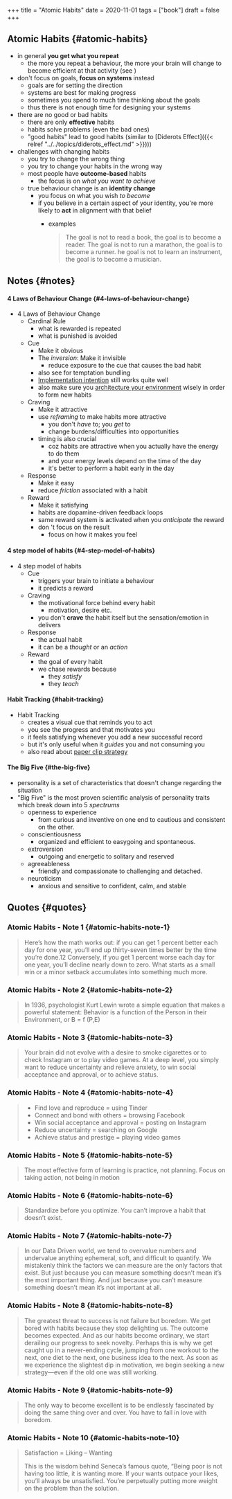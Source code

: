 +++
title = "Atomic Habits"
date = 2020-11-01
tags = ["book"]
draft = false
+++

## Atomic Habits {#atomic-habits}

-   in general **you get what you repeat**
    -   the more you repeat a behaviour, the more your brain will change to become efficient at that activity (see )
-   don't focus on goals, **focus on systems** instead
    -   goals are for setting the direction
    -   systems are best for making progress
    -   sometimes you spend to much time thinking about the goals
    -   thus there is not enough time for designing your systems
-   there are no good or bad habits
    -   there are only **effective** habits
    -   habits solve problems (even the bad ones)
    -   "good habits" lead to good habits (similar to [Diderots Effect]({{< relref "../../topics/diderots_effect.md" >}})))
-   challenges with changing habits
    -   you try to change the wrong thing
    -   you try to change your habits in the wrong way
    -   most people have **outcome-based** habits
        -   the focus is on _what you want to achieve_
    -   true behaviour change is an **identity change**
        -   you focus on what you wish _to become_
        -   if you believe in a certain aspect of your identity, you're more likely to **act** in alignment with that belief
            -   examples

                > The goal is not to read a book, the goal is to become a reader. The goal is not to run a marathon, the goal is to become a runner. he goal is not to learn an instrument, the goal is to become a musician.


## Notes {#notes}


#### 4 Laws of Behaviour Change {#4-laws-of-behaviour-change}

-   4 Laws of Behaviour Change
    -   Cardinal Rule
        -   what is rewarded is repeated
        -   what is punished is avoided
    -   Cue
        -   Make it obvious
        -   The _inversion_: Make it invisible
            -   reduce exposure to the cue that causes the bad habit
        -   also see for temptation bundling
        -   [Implementation intention](https://jamesclear.com/implementation-intentions) still works quite well
        -   also make sure you [architecture your environment](https://jamesclear.com/choice-architecture) wisely in order to form new habits
    -   Craving
        -   Make it attractive
        -   use _reframing_ to make habits more attractive
            -   you don't _have_ to; you _get_ to
            -   change burdens/difficulties into opportunities
        -   timing is also crucial
            -   coz habits are attractive when you actually have the energy to do them
            -   and your energy levels depend on the time of the day
            -   it's better to perform a habit early in the day
    -   Response
        -   Make it easy
        -   reduce _friction_ associated with a habit
    -   Reward
        -   Make it satisfying
        -   habits are dopamine-driven feedback loops
        -   same reward system is activated when you _anticipate_ the reward
        -   don 't focus on the result
            -   focus on how it makes you feel


#### 4 step model of habits {#4-step-model-of-habits}

-   4 step model of habits
    -   Cue
        -   triggers your brain to initiate a behaviour
        -   it predicts a reward
    -   Craving
        -   the motivational force behind every habit
            -   motivation, desire etc.
        -   you don't **crave** the habit itself but the sensation/emotion in delivers
    -   Response
        -   the actual habit
        -   it can be a _thought_ or an _action_
    -   Reward
        -   the goal of every habit
        -   we chase rewards because
            -   they _satisfy_
            -   they _teach_


#### Habit Tracking {#habit-tracking}

-   Habit Tracking
    -   creates a visual cue that reminds you to act
    -   you see the progress and that motivates you
    -   it feels satisfying whenever you add a new successful record
    -   but it's only useful when it _guides_ you and not consuming you
    -   also read about [paper clip strategy](https://jamesclear.com/paper-clips)


#### The Big Five {#the-big-five}

-   personality is a set of characteristics that doesn't change regarding the situation
-   "Big Five" is the most proven scientific analysis of personality traits which break down into 5 _spectrums_
    -   openness to experience
        -   from curious and inventive on one end to cautious and consistent on the other.
    -   conscientiousness
        -   organized and efficient to easygoing and spontaneous.
    -   extroversion
        -   outgoing and energetic to solitary and reserved
    -   agreeableness
        -   friendly and compassionate to challenging and detached.
    -   neuroticism
        -   anxious and sensitive to confident, calm, and stable


## Quotes {#quotes}


### Atomic Habits - Note 1 {#atomic-habits-note-1}

> Here’s how the math works out: if you can get 1 percent better each day for one
> year, you’ll end up thirty-seven times better by the time you’re done.12
> Conversely, if you get 1 percent worse each day for one year, you’ll decline
> nearly down to zero. What starts as a small win or a minor setback accumulates
> into something much more.


### Atomic Habits - Note 2 {#atomic-habits-note-2}

> In 1936, psychologist Kurt Lewin wrote a simple equation that makes a powerful
> statement: Behavior is a function of the Person in their Environment, or B = f
> (P,E)


### Atomic Habits - Note 3 {#atomic-habits-note-3}

> Your brain did not evolve with a desire to smoke cigarettes or to check
> Instagram or to play video games. At a deep level, you simply want to reduce
> uncertainty and relieve anxiety, to win social acceptance and approval, or to
> achieve status.


### Atomic Habits - Note 4 {#atomic-habits-note-4}

> -   Find love and reproduce = using Tinder
> -   Connect and bond with others = browsing Facebook
> -   Win social acceptance and approval = posting on Instagram
> -   Reduce uncertainty = searching on Google
> -   Achieve status and prestige = playing video games


### Atomic Habits - Note 5 {#atomic-habits-note-5}

> The most effective form of learning is practice, not planning. Focus on taking
> action, not being in motion


### Atomic Habits - Note 6 {#atomic-habits-note-6}

> Standardize before you optimize. You can’t improve a habit that doesn’t exist.


### Atomic Habits - Note 7 {#atomic-habits-note-7}

> In our Data Driven world, we tend to overvalue numbers and undervalue anything
> ephemeral, soft, and difficult to quantify. We mistakenly think the factors we
> can measure are the only factors that exist. But just because you can measure
> something doesn’t mean it’s the most important thing. And just because you can’t
> measure something doesn’t mean it’s not important at all.


### Atomic Habits - Note 8 {#atomic-habits-note-8}

> The greatest threat to success is not failure but boredom. We get bored with
> habits because they stop delighting us. The outcome becomes expected. And as our
> habits become ordinary, we start derailing our progress to seek novelty. Perhaps
> this is why we get caught up in a never-ending cycle, jumping from one workout
> to the next, one diet to the next, one business idea to the next. As soon as we
> experience the slightest dip in motivation, we begin seeking a new strategy—even
> if the old one was still working.


### Atomic Habits - Note 9 {#atomic-habits-note-9}

> The only way to become excellent is to be endlessly fascinated by doing the same
> thing over and over. You have to fall in love with boredom.


### Atomic Habits - Note 10 {#atomic-habits-note-10}

> Satisfaction = Liking – Wanting
>
> This is the wisdom behind Seneca’s famous quote, “Being poor is not having too little, it is wanting more. If your wants outpace your likes, you’ll always be unsatisfied. You’re perpetually putting more weight on the problem than the solution.